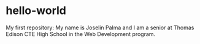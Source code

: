 # hello-world
My first repository:
My name is Joselin Palma and I am a senior at Thomas Edison CTE High School in the Web Development program. 
